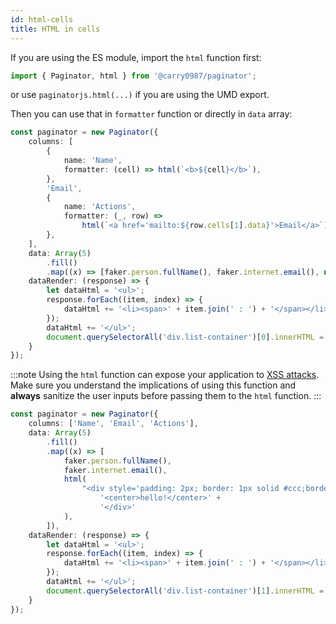 ```yaml
---
id: html-cells
title: HTML in cells
---
```


If you are using the ES module, import the `html` function first:

```js
import { Paginator, html } from '@carry0987/paginator';
```

or use `paginatorjs.html(...)` if you are using the UMD export.

Then you can use that in `formatter` function or directly in `data` array:

```ts paginator
const paginator = new Paginator({
    columns: [
        {
            name: 'Name',
            formatter: (cell) => html(`<b>${cell}</b>`),
        },
        'Email',
        {
            name: 'Actions',
            formatter: (_, row) =>
                html(`<a href='mailto:${row.cells[1].data}'>Email</a>`),
        },
    ],
    data: Array(5)
        .fill()
        .map((x) => [faker.person.fullName(), faker.internet.email(), null]),
    dataRender: (response) => {
        let dataHtml = '<ul>';
        response.forEach((item, index) => {
            dataHtml += '<li><span>' + item.join(' : ') + '</span></li>';
        });
        dataHtml += '</ul>';
        document.querySelectorAll('div.list-container')[0].innerHTML = dataHtml;
    }
});
```

:::note
Using the `html` function can expose your application to [XSS attacks](https://en.wikipedia.org/wiki/Cross-site_scripting).
Make sure you understand the implications of using this function and **always** sanitize the user inputs before passing them
to the `html` function.
:::

```ts paginator
const paginator = new Paginator({
    columns: ['Name', 'Email', 'Actions'],
    data: Array(5)
        .fill()
        .map((x) => [
            faker.person.fullName(),
            faker.internet.email(),
            html(
                "<div style='padding: 2px; border: 1px solid #ccc;border-radius: 4px;'>" +
                    '<center>hello!</center>' +
                    '</div>'
            ),
        ]),
    dataRender: (response) => {
        let dataHtml = '<ul>';
        response.forEach((item, index) => {
            dataHtml += '<li><span>' + item.join(' : ') + '</span></li>';
        });
        dataHtml += '</ul>';
        document.querySelectorAll('div.list-container')[1].innerHTML = dataHtml;
    }
});
```
